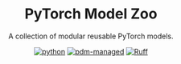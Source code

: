 <div align="center">

# PyTorch Model Zoo

A collection of modular reusable PyTorch models.

[![python](https://img.shields.io/badge/python-%3E%3D3.11-blue?logo=python)]()
[![pdm-managed](https://img.shields.io/badge/pdm-managed-blueviolet)](https://pdm.fming.dev)
[![Ruff](https://img.shields.io/endpoint?url=https://raw.githubusercontent.com/astral-sh/ruff/main/assets/badge/v2.json)](https://github.com/astral-sh/ruff)

</div>
